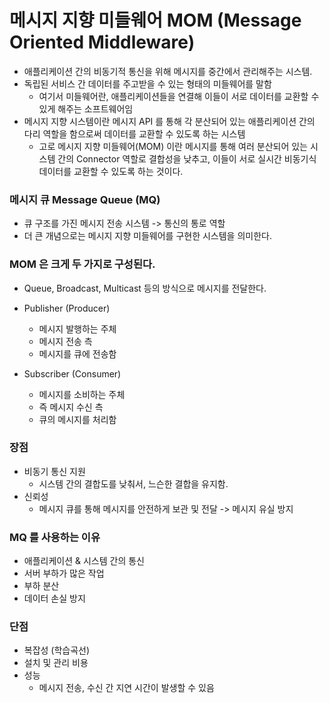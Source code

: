 # 메시지 지향 미들웨어 MOM (Message Oriented Middleware)

- 애플리케이션 간의 비동기적 통신을 위해 메시지를 중간에서 관리해주는 시스템.
- 독립된 서비스 간 데이터를 주고받을 수 있는 형태의 미들웨어를 말함
  - 여기서 미들웨어란, 애플리케이션들을 연결해 이들이 서로 데이터를 교환할 수 있게 해주는 소프트웨어임
- 메시지 지향 시스템이란 메시지 API 를 통해 각 분산되어 있는 애플리케이션 간의 다리 역할을 함으로써 데이터를 교환할 수 있도록 하는 시스템
  - 고로 메시지 지향 미들웨어(MOM) 이란 메시지를 통해 여러 분산되어 있는 시스템 간의 Connector 역할로 결합성을 낮추고, 이들이 서로 실시간 비동기식 데이터를 교환할 수 있도록 하는 것이다.

### 메시지 큐 Message Queue (MQ)

- 큐 구조를 가진 메시지 전송 시스템 -> 통신의 통로 역할
- 더 큰 개념으로는 메시지 지향 미들웨어를 구현한 시스템을 의미한다.

### MOM 은 크게 두 가지로 구성된다.

- Queue, Broadcast, Multicast 등의 방식으로 메시지를 전달한다.

- Publisher (Producer)
  - 메시지 발행하는 주체
  - 메시지 전송 측
  - 메시지를 큐에 전송함
- Subscriber (Consumer)
  - 메시지를 소비하는 주체
  - 즉 메시지 수신 측
  - 큐의 메시지를 처리함

### 장점

- 비동기 통신 지원
  - 시스템 간의 결합도를 낮춰서, 느슨한 결합을 유지함.
- 신뢰성
  - 메시지 큐를 통해 메시지를 안전하게 보관 및 전달 -> 메시지 유실 방지

### MQ 를 사용하는 이유

- 애플리케이션 & 시스템 간의 통신
- 서버 부하가 많은 작업
- 부하 분산
- 데이터 손실 방지

### 단점

- 복잡성 (학습곡선)
- 설치 및 관리 비용
- 성능
  - 메시지 전송, 수신 간 지연 시간이 발생할 수 있음
